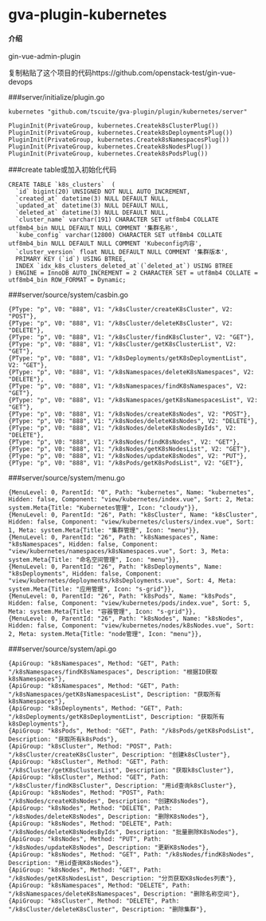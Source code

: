 # gva-plugin-kubernetes

#### 介绍
gin-vue-admin-plugin


复制粘贴了这个项目的代码https://github.com/openstack-test/gin-vue-devops


###server/initialize/plugin.go

	kubernetes "github.com/tscuite/gva-plugin/plugin/kubernetes/server"

	PluginInit(PrivateGroup, kubernetes.Createk8sClusterPlug())
	PluginInit(PrivateGroup, kubernetes.Createk8sDeploymentsPlug())
	PluginInit(PrivateGroup, kubernetes.Createk8sNamespacesPlug())
	PluginInit(PrivateGroup, kubernetes.Createk8sNodesPlug())
	PluginInit(PrivateGroup, kubernetes.Createk8sPodsPlug())


###create table或加入初始化代码

    CREATE TABLE `k8s_clusters`  (
      `id` bigint(20) UNSIGNED NOT NULL AUTO_INCREMENT,
      `created_at` datetime(3) NULL DEFAULT NULL,
      `updated_at` datetime(3) NULL DEFAULT NULL,
      `deleted_at` datetime(3) NULL DEFAULT NULL,
      `cluster_name` varchar(191) CHARACTER SET utf8mb4 COLLATE utf8mb4_bin NULL DEFAULT NULL COMMENT '集群名称',
      `kube_config` varchar(12800) CHARACTER SET utf8mb4 COLLATE utf8mb4_bin NULL DEFAULT NULL COMMENT 'Kubeconfig内容',
      `cluster_version` float NULL DEFAULT NULL COMMENT '集群版本',
      PRIMARY KEY (`id`) USING BTREE,
      INDEX `idx_k8s_clusters_deleted_at`(`deleted_at`) USING BTREE
    ) ENGINE = InnoDB AUTO_INCREMENT = 2 CHARACTER SET = utf8mb4 COLLATE = utf8mb4_bin ROW_FORMAT = Dynamic;
  

###server/source/system/casbin.go

	{PType: "p", V0: "888", V1: "/k8sCluster/createK8sCluster", V2: "POST"},
	{PType: "p", V0: "888", V1: "/k8sCluster/deleteK8sCluster", V2: "DELETE"},
	{PType: "p", V0: "888", V1: "/k8sCluster/findK8sCluster", V2: "GET"},
	{PType: "p", V0: "888", V1: "/k8sCluster/getK8sClusterList", V2: "GET"},
	{PType: "p", V0: "888", V1: "/k8sDeployments/getK8sDeploymentList", V2: "GET"},
	{PType: "p", V0: "888", V1: "/k8sNamespaces/deleteK8sNamespaces", V2: "DELETE"},
	{PType: "p", V0: "888", V1: "/k8sNamespaces/findK8sNamespaces", V2: "GET"},
	{PType: "p", V0: "888", V1: "/k8sNamespaces/getK8sNamespacesList", V2: "GET"},
	{PType: "p", V0: "888", V1: "/k8sNodes/createK8sNodes", V2: "POST"},
	{PType: "p", V0: "888", V1: "/k8sNodes/deleteK8sNodes", V2: "DELETE"},
	{PType: "p", V0: "888", V1: "/k8sNodes/deleteK8sNodesByIds", V2: "DELETE"},
	{PType: "p", V0: "888", V1: "/k8sNodes/findK8sNodes", V2: "GET"},
	{PType: "p", V0: "888", V1: "/k8sNodes/getK8sNodesList", V2: "GET"},
	{PType: "p", V0: "888", V1: "/k8sNodes/updateK8sNodes", V2: "PUT"},
	{PType: "p", V0: "888", V1: "/k8sPods/getK8sPodsList", V2: "GET"},
  
  
###server/source/system/menu.go

	{MenuLevel: 0, ParentId: "0", Path: "kubernetes", Name: "kubernetes", Hidden: false, Component: "view/kubernetes/index.vue", Sort: 2, Meta: system.Meta{Title: "Kubernetes管理", Icon: "cloudy"}},
	{MenuLevel: 0, ParentId: "26", Path: "k8sCluster", Name: "k8sCluster", Hidden: false, Component: "view/kubernetes/clusters/index.vue", Sort: 1, Meta: system.Meta{Title: "集群管理", Icon: "menu"}},
	{MenuLevel: 0, ParentId: "26", Path: "k8sNamespaces", Name: "k8sNamespaces", Hidden: false, Component: "view/kubernetes/namespaces/k8sNamespaces.vue", Sort: 3, Meta: system.Meta{Title: "命名空间管理", Icon: "menu"}},
	{MenuLevel: 0, ParentId: "26", Path: "k8sDeployments", Name: "k8sDeployments", Hidden: false, Component: "view/kubernetes/deployments/k8sDeployments.vue", Sort: 4, Meta: system.Meta{Title: "应用管理", Icon: "s-grid"}},
	{MenuLevel: 0, ParentId: "26", Path: "k8sPods", Name: "k8sPods", Hidden: false, Component: "view/kubernetes/pods/index.vue", Sort: 5, Meta: system.Meta{Title: "容器管理", Icon: "s-grid"}},
	{MenuLevel: 0, ParentId: "26", Path: "k8sNodes", Name: "k8sNodes", Hidden: false, Component: "view/kubernetes/nodes/k8sNodes.vue", Sort: 2, Meta: system.Meta{Title: "node管理", Icon: "menu"}},


###server/source/system/api.go

	{ApiGroup: "k8sNamespaces", Method: "GET", Path: "/k8sNamespaces/findK8sNamespaces", Description: "根据ID获取k8sNamespaces"},
	{ApiGroup: "k8sNamespaces", Method: "GET", Path: "/k8sNamespaces/getK8sNamespacesList", Description: "获取所有k8sNamespaces"},
	{ApiGroup: "k8sDeployments", Method: "GET", Path: "/k8sDeployments/getK8sDeploymentList", Description: "获取所有k8sDeployments"},
	{ApiGroup: "k8sPods", Method: "GET", Path: "/k8sPods/getK8sPodsList", Description: "获取所有k8sPods"},
	{ApiGroup: "k8sCluster", Method: "POST", Path: "/k8sCluster/createK8sCluster", Description: "创建k8sCluster"},
	{ApiGroup: "k8sCluster", Method: "GET", Path: "/k8sCluster/getK8sClusterList", Description: "获取k8sCluster"},
	{ApiGroup: "k8sCluster", Method: "GET", Path: "/k8sCluster/findK8sCluster", Description: "用id查询k8sCluster"},
	{ApiGroup: "k8sNodes", Method: "POST", Path: "/k8sNodes/createK8sNodes", Description: "创建K8sNodes"},
	{ApiGroup: "k8sNodes", Method: "DELETE", Path: "/k8sNodes/deleteK8sNodes", Description: "删除K8sNodes"},
	{ApiGroup: "k8sNodes", Method: "DELETE", Path: "/k8sNodes/deleteK8sNodesByIds", Description: "批量删除K8sNodes"},
	{ApiGroup: "k8sNodes", Method: "PUT", Path: "/k8sNodes/updateK8sNodes", Description: "更新K8sNodes"},
	{ApiGroup: "k8sNodes", Method: "GET", Path: "/k8sNodes/findK8sNodes", Description: "用id查询K8sNodes"},
	{ApiGroup: "k8sNodes", Method: "GET", Path: "/k8sNodes/getK8sNodesList", Description: "分页获取K8sNodes列表"},
	{ApiGroup: "k8sNamespaces", Method: "DELETE", Path: "/k8sNamespaces/deleteK8sNamespaces", Description: "删除名称空间"},
	{ApiGroup: "k8sCluster", Method: "DELETE", Path: "/k8sCluster/deleteK8sCluster", Description: "删除集群"},



  
